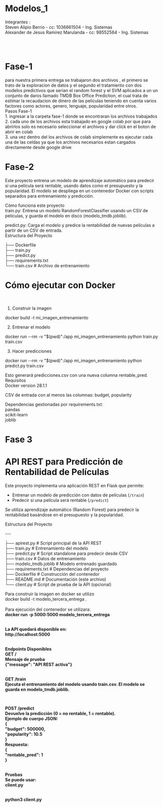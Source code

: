 # Modelos_1

Integrantes :<br>
Steven Alipio Berrio - cc: 1036661504 - Ing. Sistemas<br>
Alexander de Jesus Ramirez Marulanda - cc: 98552564 - Ing. Sistemas

<br>
<br>
<h1>Fase-1</h1>
para nuestra primera entrega se trabajaron dos archivos , el primero se trato de la exploracion de datos y el segundo el tratamiento con dos modelos predictivos 
que serian el random forest y el SVM aplicados a un un conjunto de daros llamado TMDB Box Office Prediction, el cual trata de estimar la recaudacion de dinero de las peliculas teniendo en cuenta varios factores como actores, genero, lenguaje, popularidad entre otros.
<br>
Pasos Fase-1 <br>
1. ingresar a la carpeta fase-1 donde se encontraran los archivos trabajados <br>
2. cada uno de los archivos esta trabajado en google colab por que para abrirlos solo es necesario seleccionar el archivos y dar click en el boton de abrir en colab <br>
3. una vez dentro del los archivos de colab simplemente es ejecutar cada una de las celdas ya que los archivos necesarios estan cargados directamente desde google drive <br>


<h1>Fase-2</h1>
Este proyecto entrena un modelo de aprendizaje automático para predecir si una película será rentable, usando datos como el presupuesto y la popularidad. El modelo se despliega en un contenedor Docker con scripts separados para entrenamiento y predicción. <br>

Cómo funciona este proyecto <br>
train.py: Entrena un modelo RandomForestClassifier usando un CSV de películas, y guarda el modelo en disco (modelo_tmdb.joblib).<br>


predict.py: Carga el modelo y predice la rentabilidad de nuevas películas a partir de un CSV de entrada.<br>
Estructura del Proyecto <br>

├── Dockerfile <br>
├── train.py <br>
├── predict.py  <br>
├── requirements.txt <br>
└── train.csv    	# Archivo de entrenamiento

<h1> Cómo ejecutar con Docker </h1><br>

1. Construir la imagen<br>

docker build -t mi_imagen_entrenamiento<br>

2. Entrenar el modelo <br>

docker run --rm -v "$(pwd)":/app mi_imagen_entrenamiento python train.py train.csv <br>

3. Hacer predicciones<br>

docker run --rm -v "$(pwd)":/app mi_imagen_entrenamiento python predict.py train.csv <br>

Esto generará predicciones.csv con una nueva columna rentable_pred. <br>
Requisitos <br>
Docker  version 28.1.1 <br>


CSV de entrada con al menos las columnas: budget, popularity <br>


Dependencias gestionadas por requirements.txt: <br>
 pandas <br>
 scikit-learn <br>
 joblib <br>


<h1>Fase 3</h1>

# API REST para Predicción de Rentabilidad de Películas<br>


Este proyecto implementa una aplicación REST en Flask que permite:<br>

- Entrenar un modelo de predicción con datos de películas (`/train`)<br>
- Predecir si una película será rentable (`/predict`)<br>

Se utiliza aprendizaje automático (Random Forest) para predecir la rentabilidad basándose en el presupuesto y la popularidad.<br>

Estructura del Proyecto<br>

---<br>




 ├── apirest.py     # Script principal de la API REST<br>
 ├── train.py       # Entrenamiento del modelo<br>
 ├── predict.py     # Script standalone para predecir desde CSV<br>
 ├── train.csv      # Datos de entrenamiento<br>
 ├── modelo_tmdb.joblib     # Modelo entrenado guardado<br>
 ├── requirements.txt       # Dependencias del proyecto<br>
 ├── Dockerfile             # Construcción del contenedor<br>
 ├── README.md              # Documentación (este archivo)<br>
 └── client.py              # Script de prueba de la API (opcional)<br>



Para construir la imagen en docker se utilizo <br>
   docker build -t modelo_tercera_entrega . <br>
<br>
Para ejecución del contenedor se utilizara:<br>
  <b>docker run -p 5000:5000 modelo_tercera_entrega<br>
<br>

La API quedará disponible en:<br>
  <b>http://localhost:5000<br>

<br>
Endpoints Disponibles<br>
  <b>GET /<b><br>
  Mensaje de prueba<br>
  <b>{"message": "API REST activa"}<b><br>

<br>

<b>GET /train<b><br>
Ejecuta el entrenamiento del modelo usando train.csv. El modelo se guarda en modelo_tmdb.joblib.<br>

<br>

<b>POST /predict<b><br>
Devuelve la predicción (0 = no rentable, 1 = rentable).<br>
Ejemplo de cuerpo JSON:<br>
 <b>{<b><br>
  <b> "budget": 500000,<b><br>
  <b> "popularity": 10.5<b><br>
 <b>}<b><br>
 <b>Respuesta:<b><br>
<b> {<b><br>
  <b> "rentable_pred": 1<b><br>
 <b>}<b><br>

<br>
Pruebas<br>
Se puede usar:<br>
 <b>client.py<b><br>
<br>

 <b>python3 client.py<b><br>





